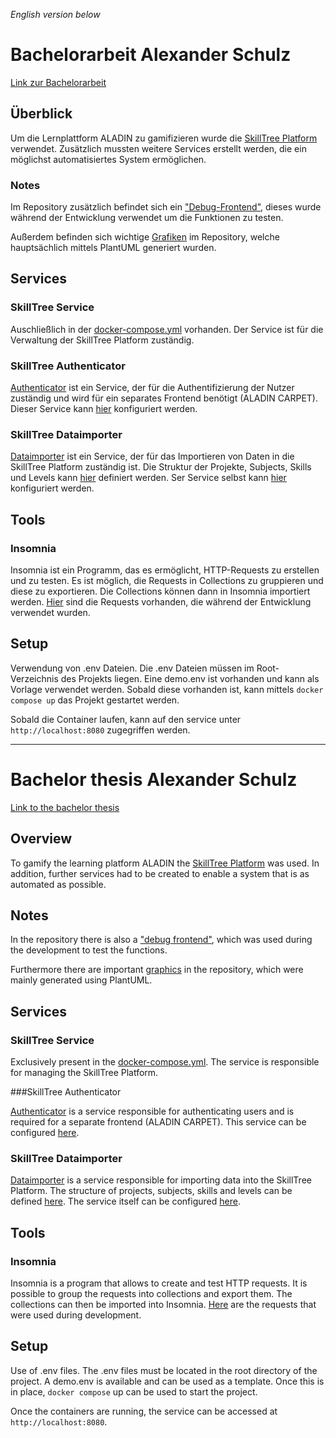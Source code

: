 *English version below*
# Bachelorarbeit Alexander Schulz

[Link zur Bachelorarbeit](./docs/Bachelorarbeit_Exemplarische_Entwicklung_von_Gamification_Elementen_in_der_Lernplattform_ALADIN.pdf)

## Überblick

Um die Lernplattform ALADIN zu gamifizieren wurde die [SkillTree Platform](https://skilltreeplatform.dev/) verwendet.
Zusätzlich mussten weitere Services erstellt werden, die ein möglichst automatisiertes System ermöglichen.

### Notes
Im Repository zusätzlich befindet sich ein ["Debug-Frontend"](./aladin-gamify), dieses wurde während der Entwicklung verwendet um die Funktionen zu testen.

Außerdem befinden sich wichtige [Grafiken](./diagrams) im Repository, welche hauptsächlich mittels PlantUML generiert wurden.

## Services

### SkillTree Service

Auschließlich in der [docker-compose.yml](./docker-compose.yml) vorhanden. Der Service ist für die Verwaltung der
SkillTree Platform zuständig.

### SkillTree Authenticator

[Authenticator](./authenticator) ist ein Service, der für die Authentifizierung der Nutzer zuständig und wird für ein
separates Frontend benötigt (ALADIN CARPET).
Dieser Service kann [hier](./authenticator/src/main/java/skills/examples/utils/SkillsConfig.java) konfiguriert werden.

### SkillTree Dataimporter

[Dataimporter](./dataimporter) ist ein Service, der für das Importieren von Daten in die SkillTree Platform zuständig
ist.
Die Struktur der Projekte, Subjects, Skills und Levels kann [hier](./dataimporter/src/main/resources/projects.json)
definiert werden.
Ser Service selbst kann [hier](./dataimporter/src/main/java/skills/examples/utils/SkillsConfig.java) konfiguriert
werden.

## Tools

### Insomnia

Insomnia ist ein Programm, das es ermöglicht, HTTP-Requests zu erstellen und zu testen. Es ist möglich, die Requests in
Collections zu gruppieren und diese zu exportieren. Die Collections können dann in Insomnia importiert werden.
[Hier](./.insomnia) sind die Requests vorhanden, die während der Entwicklung verwendet wurden.

## Setup

Verwendung von .env Dateien. Die .env Dateien müssen im Root-Verzeichnis des Projekts liegen. Eine demo.env ist
vorhanden und kann als Vorlage verwendet werden.
Sobald diese vorhanden ist, kann mittels `docker compose up` das Projekt gestartet werden.

Sobald die Container laufen, kann auf den service unter `http://localhost:8080` zugegriffen werden.

---

# Bachelor thesis Alexander Schulz

[Link to the bachelor thesis](./docs/Bachelorarbeit_Exemplarische_Entwicklung_von_Gamification_Elementen_in_der_Lernplattform_ALADIN.pdf)

## Overview

To gamify the learning platform ALADIN the [SkillTree Platform](https://skilltreeplatform.dev/) was used. In addition, further services had to be created to enable a system that is as automated as possible.
## Notes

In the repository there is also a ["debug frontend"](./aladin-gamify), which was used during the development to test the functions.

Furthermore there are important [graphics](./diagrams) in the repository, which were mainly generated using PlantUML.
## Services

### SkillTree Service

Exclusively present in the [docker-compose.yml](./docker-compose.yml). The service is responsible for managing the SkillTree Platform.

###SkillTree Authenticator

[Authenticator](./authenticator) is a service responsible for authenticating users and is required for a separate frontend (ALADIN CARPET). This service can be configured [here](./authenticator/src/main/java/skills/examples/utils/SkillsConfig.java).

### SkillTree Dataimporter

[Dataimporter](./dataimporter) is a service responsible for importing data into the SkillTree Platform. The structure of projects, subjects, skills and levels can be defined [here](./dataimporter/src/main/resources/projects.json). The service itself can be configured [here](./dataimporter/src/main/java/skills/examples/utils/SkillsConfig.java).

##  Tools
### Insomnia

Insomnia is a program that allows to create and test HTTP requests. It is possible to group the requests into collections and export them. The collections can then be imported into Insomnia. [Here](./.insomnia) are the requests that were used during development.

## Setup

Use of .env files. The .env files must be located in the root directory of the project. A demo.env is available and can be used as a template. Once this is in place, `docker compose` up can be used to start the project.

Once the containers are running, the service can be accessed at `http://localhost:8080`.
